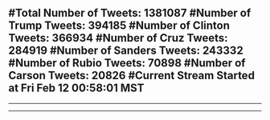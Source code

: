 #Total Number of Tweets: 1381087 
#Number of Trump Tweets: 394185
#Number of Clinton Tweets: 366934
#Number of Cruz Tweets: 284919
#Number of Sanders Tweets: 243332
#Number of Rubio Tweets: 70898
#Number of Carson Tweets: 20826
#Current Stream Started at Fri Feb 12 00:58:01 MST
---
---
---
